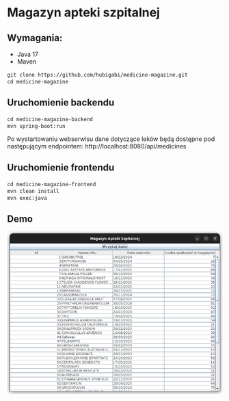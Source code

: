 # Magazyn apteki szpitalnej
## Wymagania:
- Java 17
- Maven

```shell
git clone https://github.com/hubigabi/medicine-magazine.git
cd medicine-magazine
```

## Uruchomienie backendu 
```shell
cd medicine-magazine-backend
mvn spring-boot:run
```
Po wystartowaniu webserwisu dane dotyczące leków będą dostępne pod następującym endpointem:
http://localhost:8080/api/medicines

## Uruchomienie frontendu
```shell
cd medicine-magazine-frontend
mvn clean install
mvn exec:java
```

## Demo
![Demo 1](./img/demo.png)
